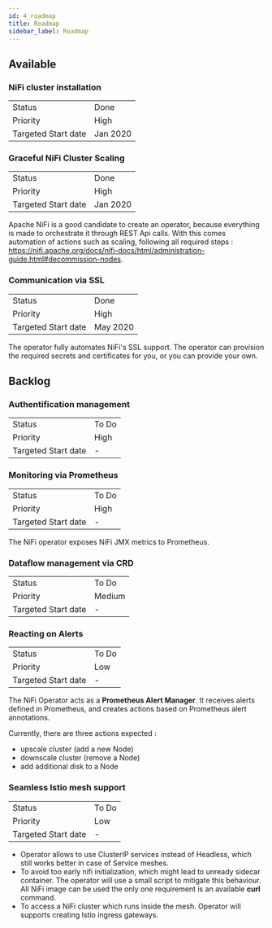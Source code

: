 ```yaml
---
id: 4_roadmap
title: Roadmap
sidebar_label: Roadmap
---
```


## Available

### NiFi cluster installation

|                       |           |
| --------------------- | --------- |
| Status                | Done      |
| Priority              | High      |
| Targeted Start date   | Jan 2020  |

### Graceful NiFi Cluster Scaling

|                       |           |
| --------------------- | --------- |
| Status                | Done      |
| Priority              | High      |
| Targeted Start date   | Jan 2020  |

Apache NiFi is a good candidate to create an operator, because everything is made to orchestrate it through REST Api calls. With this comes automation of actions such as scaling, following all required steps : https://nifi.apache.org/docs/nifi-docs/html/administration-guide.html#decommission-nodes.

### Communication via SSL

|                       |          |
| --------------------- | -------- |
| Status                | Done     |
| Priority              | High     |
| Targeted Start date   | May 2020 |


The operator fully automates NiFi's SSL support.
The operator can provision the required secrets and certificates for you, or you can provide your own.

## Backlog

### Authentification management

|                       |       |
| --------------------- | ----- |
| Status                | To Do |
| Priority              | High  |
| Targeted Start date   | -     |




### Monitoring via Prometheus

|                       |       |
| --------------------- | ----- |
| Status                | To Do |
| Priority              | High  |
| Targeted Start date   | -     |

The NiFi operator exposes NiFi JMX metrics to Prometheus.

### Dataflow management via CRD

|                       |           |
| --------------------- | --------- |
| Status                | To Do     |
| Priority              | Medium    |
| Targeted Start date   | -         |

### Reacting on Alerts

|                       |       |
| --------------------- | ----- |
| Status                | To Do |
| Priority              | Low   |
| Targeted Start date   | -     |

The NiFi Operator acts as a **Prometheus Alert Manager**. It receives alerts defined in Prometheus, and creates actions based on Prometheus alert annotations.

Currently, there are three actions expected :
- upscale cluster (add a new Node)
- downscale cluster (remove a Node)
- add additional disk to a Node

### Seamless Istio mesh support

|                       |       |
| --------------------- | ----- |
| Status                | To Do |
| Priority              | Low   |
| Targeted Start date   | -     |

- Operator allows to use ClusterIP services instead of Headless, which still works better in case of Service meshes.
- To avoid too early nifi initialization, which might lead to unready sidecar container. The operator will use a small script to
mitigate this behaviour. All NiFi image can be used the only one requirement is an available **curl** command.
- To access a NiFi cluster which runs inside the mesh. Operator will supports creating Istio ingress gateways.
